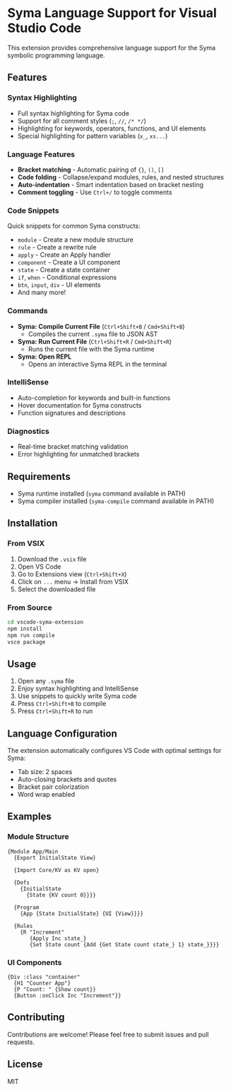 # Syma Language Support for Visual Studio Code

This extension provides comprehensive language support for the Syma symbolic programming language.

## Features

### Syntax Highlighting
- Full syntax highlighting for Syma code
- Support for all comment styles (`;`, `//`, `/* */`)
- Highlighting for keywords, operators, functions, and UI elements
- Special highlighting for pattern variables (`x_`, `xs...`)

### Language Features
- **Bracket matching** - Automatic pairing of `{}`, `()`, `[]`
- **Code folding** - Collapse/expand modules, rules, and nested structures
- **Auto-indentation** - Smart indentation based on bracket nesting
- **Comment toggling** - Use `Ctrl+/` to toggle comments

### Code Snippets
Quick snippets for common Syma constructs:
- `module` - Create a new module structure
- `rule` - Create a rewrite rule
- `apply` - Create an Apply handler
- `component` - Create a UI component
- `state` - Create a state container
- `if`, `when` - Conditional expressions
- `btn`, `input`, `div` - UI elements
- And many more!

### Commands
- **Syma: Compile Current File** (`Ctrl+Shift+B` / `Cmd+Shift+B`)
  - Compiles the current `.syma` file to JSON AST
- **Syma: Run Current File** (`Ctrl+Shift+R` / `Cmd+Shift+R`)
  - Runs the current file with the Syma runtime
- **Syma: Open REPL**
  - Opens an interactive Syma REPL in the terminal

### IntelliSense
- Auto-completion for keywords and built-in functions
- Hover documentation for Syma constructs
- Function signatures and descriptions

### Diagnostics
- Real-time bracket matching validation
- Error highlighting for unmatched brackets

## Requirements

- Syma runtime installed (`syma` command available in PATH)
- Syma compiler installed (`syma-compile` command available in PATH)

## Installation

### From VSIX
1. Download the `.vsix` file
2. Open VS Code
3. Go to Extensions view (`Ctrl+Shift+X`)
4. Click on `...` menu → Install from VSIX
5. Select the downloaded file

### From Source
```bash
cd vscode-syma-extension
npm install
npm run compile
vsce package
```

## Usage

1. Open any `.syma` file
2. Enjoy syntax highlighting and IntelliSense
3. Use snippets to quickly write Syma code
4. Press `Ctrl+Shift+B` to compile
5. Press `Ctrl+Shift+R` to run

## Language Configuration

The extension automatically configures VS Code with optimal settings for Syma:
- Tab size: 2 spaces
- Auto-closing brackets and quotes
- Bracket pair colorization
- Word wrap enabled

## Examples

### Module Structure
```syma
{Module App/Main
  {Export InitialState View}

  {Import Core/KV as KV open}

  {Defs
    {InitialState
      {State {KV count 0}}}}

  {Program
    {App {State InitialState} {UI {View}}}}

  {Rules
    {R "Increment"
       {Apply Inc state_}
       {Set State count {Add {Get State count state_} 1} state_}}}}
```

### UI Components
```syma
{Div :class "container"
  {H1 "Counter App"}
  {P "Count: " {Show count}}
  {Button :onClick Inc "Increment"}}
```

## Contributing

Contributions are welcome! Please feel free to submit issues and pull requests.

## License

MIT
